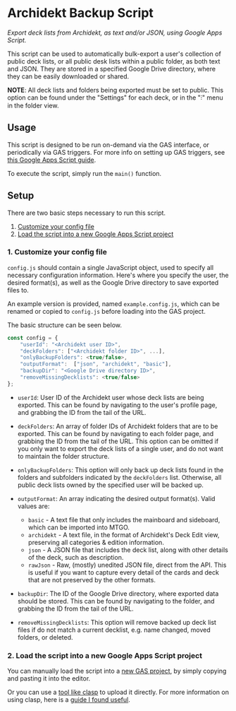 # Archidekt Backup Script

*Export deck lists from Archidekt, as text and/or JSON, using Google Apps Script.*

This script can be used to automatically bulk-export a user's collection of
public deck lists, or all public desk lists within a public folder, as both
text and JSON. They are stored in a specified Google Drive directory, where
they can be easily downloaded or shared.

**NOTE**: All deck lists and folders being exported must be set to public.
          This option can be found under the "Settings" for each deck, or in
          the "⫶" menu in the folder view.

## Usage

This script is designed to be run on-demand via the GAS interface, or
periodically via GAS triggers. For more info on setting up GAS triggers, see
[this Google Apps Script guide](https://developers.google.com/apps-script/guides/triggers).

To execute the script, simply run the `main()` function.

## Setup

There are two basic steps necessary to run this script.

1. [Customize your config file](#1.-Customize-your-config-file)
2. [Load the script into a new Google Apps Script project](#2.-Load-the-script-into-a-new-Google-Apps-Script-project)

### 1. Customize your config file

`config.js` should contain a single JavaScript object, used to specify all
necessary configuration information. Here's where you specify the user, the
desired format(s), as well as the Google Drive directory to save exported
files to.

An example version is provided, named `example.config.js`, which can be
renamed or copied to `config.js` before loading into the GAS project.

The basic structure can be seen below.

```js
const config = {
    "userId": "<Archidekt user ID>",
    "deckFolders": ["<Archidekt folder ID>", ...],
    "onlyBackupFolders": <true/false>,
    "outputFormat":  ["json", "archidekt", "basic"],
    "backupDir": "<Google Drive directory ID>",
    "removeMissingDecklists": <true/false>
};
```

- `userId`: User ID of the Archidekt user whose deck lists are being exported.
    This can be found by navigating to the user's profile page, and grabbing
    the ID from the tail of the URL.
- `deckFolders`: An array of folder IDs of Archidekt folders that are to be exported.
    This can be found by navigating to each folder page, and grabbing the ID
    from the tail of the URL.
    This option can be omitted if you only want to export the deck lists of a
    single user, and do not want to maintain the folder structure.
- `onlyBackupFolders`: This option will only back up deck lists found in the
    folders and subfolders indicated by the `deckFolders` list. Otherwise, all
    public deck lists owned by the specified user will be backed up.
- `outputFormat`: An array indicating the desired output format(s).
    Valid values are:
    * `basic` - A text file that only includes the mainboard and sideboard,
        which can be imported into MTGO.
    * `archidekt` - A text file, in the format of Archidekt's Deck Edit view,
        preserving all categories & edition information.
    * `json` - A JSON file that includes the deck list, along with other
        details of the deck, such as description.
    * `rawJson` - Raw, (mostly) unedited JSON file, direct from the API.
        This is useful if you want to capture every detail of the cards and deck
        that are not preserved by the other formats.

- `backupDir`: The ID of the Google Drive directory, where exported data
    should be stored. This can be found by navigating to the folder, and
    grabbing the ID from the tail of the URL.
- `removeMissingDecklists`: This option will remove backed up deck list files
    if do not match a current decklist, e.g. name changed, moved folders, or
    deleted.

### 2. Load the script into a new Google Apps Script project

You can manually load the script into a
[new GAS project](https://www.google.com/script/start/),
by simply copying and pasting it into the editor.

Or you can use a
[tool like clasp](https://developers.google.com/apps-script/guides/clasp)
to upload it directly. For more information on using clasp, here is a
[guide I found useful](https://github.com/gscharf94/Clasp-Basics-for-Reddit).
